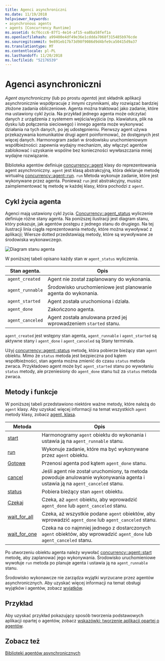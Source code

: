 ```yaml
---
title: Agenci asynchroniczni
ms.date: 11/19/2018
helpviewer_keywords:
- asynchronous agents
- agents [Concurrency Runtime]
ms.assetid: 6cf6ccc6-87f1-4e14-af15-ea8ba58fef1a
ms.openlocfilehash: a99400e4df49e36e1cddda7068f315485b976cde
ms.sourcegitcommit: 9e891eb17b73d98f9086d9d4bfe9ca50415d9a37
ms.translationtype: MT
ms.contentlocale: pl-PL
ms.lasthandoff: 11/20/2018
ms.locfileid: "52176539"
---
```

# <a name="asynchronous-agents"></a>Agenci asynchroniczni

*Agent asynchroniczny* (lub po prostu *agenta*) jest składnik aplikacji asynchronicznie współpracuje z innymi czynnikami, aby rozwiązać bardziej złożone zadania obliczeniowe. Agenta można traktować jako zadanie, które ma ustawiony cykl życia. Na przykład jednego agenta może odczytać danych z urządzenia z systemem wejścia/wyjścia (np. klawiatura, plik na dysku lub połączenia sieciowego) i innego agenta może wykonywać działania na tych danych, po jej udostępnieniu. Pierwszy agent używa przekazywania komunikatów drugi agent poinformować, że dostępnych jest więcej danych. Harmonogram zadań w środowisku uruchomieniowym współbieżności: zapewnia wydajny mechanizm, aby włączyć agentów zablokować i uzyskanie wspólne bez konieczności wywłaszczania mniej wydajne rozwiązanie.

Biblioteka agentów definiuje [concurrency::agent](../../parallel/concrt/reference/agent-class.md) klasy do reprezentowania agent asynchroniczny. `agent` jest klasą abstrakcyjną, która deklaruje metodę wirtualną [concurrency::agent::run](reference/agent-class.md#run). `run` Metoda wykonuje zadanie, które jest wykonywane przez agenta. Ponieważ `run` jest abstrakcyjny, musisz zaimplementować tę metodę w każdej klasy, która pochodzi z `agent`.

## <a name="agent-life-cycle"></a>Cykl życia agenta

Agenci mają ustawiony cykl życia. [Concurrency::agent_status](reference/concurrency-namespace-enums.md#agent_status) wyliczenie definiuje różne stany agenta. Na poniższej ilustracji jest diagram stanu, który pokazuje, jak agentów postępu z jednego stanu do drugiego. Na tej ilustracji linia ciągła reprezentowania metody, które można wywoływać z aplikacji; Wiersze dotted przedstawiają metody, które są wywoływane ze środowiska wykonawczego.

![Diagram stanu agenta](../../parallel/concrt/media/agentstate.png "Diagram stanu agenta")

W poniższej tabeli opisano każdy stan w `agent_status` wyliczenia.

|Stan agenta.|Opis|
|-----------------|-----------------|
|`agent_created`|Agent nie został zaplanowany do wykonania.|
|`agent_runnable`|Środowisko uruchomieniowe jest planowanie agenta do wykonania.|
|`agent_started`|Agent została uruchomiona i działa.|
|`agent_done`|Zakończono agenta.|
|`agent_canceled`|Agent została anulowana przed jej wprowadzeniem `started` stanu.|

`agent_created` jest wstępny stan agenta, `agent_runnable` i `agent_started` są aktywne stany i `agent_done` i `agent_canceled` są Stany terminala.

Użyj [concurrency::agent::status](reference/agent-class.md#status) metodę, która pobierze bieżący stan `agent` obiektu. Mimo że `status` metoda jest bezpieczna pod kątem współbieżności, stan agenta można zmienić do czasu `status` metoda zwraca. Przykładowo agent może być `agent_started` stanu po wywołaniu `status` metody, ale przeniesiony do `agent_done` stanu tuż za `status` metoda zwraca.

## <a name="methods-and-features"></a>Metody i funkcje

W poniższej tabeli przedstawiono niektóre ważne metody, które należą do `agent` klasy. Aby uzyskać więcej informacji na temat wszystkich `agent` metody klasy, zobacz [agent, klasa](../../parallel/concrt/reference/agent-class.md).

|Metoda|Opis|
|------------|-----------------|
|[start](reference/agent-class.md#start)|Harmonogramy `agent` obiektu do wykonania i ustawia ją na `agent_runnable` stanu.|
|[run](reference/agent-class.md#run)|Wykonuje zadanie, które ma być wykonywane przez `agent` obiektu.|
|[Gotowe](reference/agent-class.md#done)|Przenosi agenta pod kątem `agent_done` stanu.|
|[cancel](../../parallel/concrt/cancellation-in-the-ppl.md#cancel)|Jeśli agent nie został uruchomiony, ta metoda powoduje anulowanie wykonywania agenta i ustawia ją na `agent_canceled` stanu.|
|[status](reference/agent-class.md#status)|Pobiera bieżący stan `agent` obiektu.|
|[Czekaj](reference/agent-class.md#wait)|Czeka, aż `agent` obiektu, aby wprowadzić `agent_done` lub `agent_canceled` stanu.|
|[wait_for_all](reference/agent-class.md#wait_for_all)|Czeka, aż wszystkie podane `agent` obiektów, aby wprowadzić `agent_done` lub `agent_canceled` stanu.|
|[wait_for_one](reference/agent-class.md#wait_for_one)|Czeka na co najmniej jednego z dostarczonych `agent` obiektów, aby wprowadzić `agent_done` lub `agent_canceled` stanu.|

Po utworzeniu obiektu agenta należy wywołać [concurrency::agent::start](reference/agent-class.md#start) metodę, aby zaplanować jego wykonywania. Środowisko uruchomieniowe wywołuje `run` metoda po planuje agenta i ustawia ją na `agent_runnable` stanu.

Środowisko wykonawcze nie zarządza wyjątki wyrzucane przez agentów asynchronicznych. Aby uzyskać więcej informacji na temat obsługi wyjątków i agentów, zobacz [wyjątków](../../parallel/concrt/exception-handling-in-the-concurrency-runtime.md).

## <a name="example"></a>Przykład

Aby uzyskać przykład pokazujący sposób tworzenia podstawowych aplikacji opartej o agentów, zobacz [wskazówki: tworzenie aplikacji opartej o agentów](../../parallel/concrt/walkthrough-creating-an-agent-based-application.md).

## <a name="see-also"></a>Zobacz też

[Biblioteki agentów asynchronicznych](../../parallel/concrt/asynchronous-agents-library.md)

